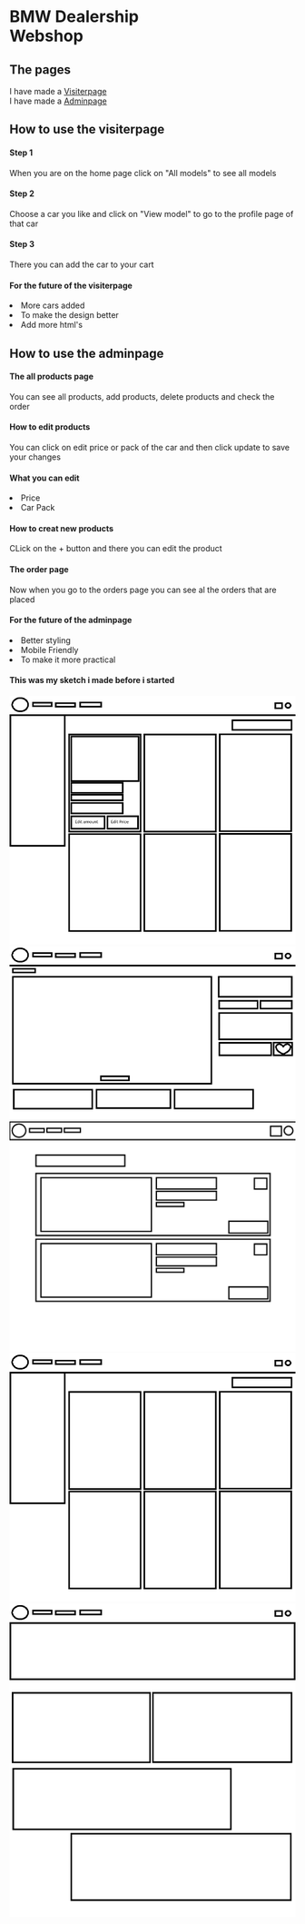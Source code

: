 <h1>BMW Dealership</br>
Webshop</h1>

<h2>The pages</h2>
<p>I have made a <a href="https://mateusz06.github.io/MSportDealership/">Visiterpage</a></br>
I have made a <a href="https://mateusz06.github.io/MSportDealership/admin.html">Adminpage</a></p>

<h2>How to use the visiterpage</h2>
<h4>Step 1</h4>
<p>When you are on the home page click on "All models" to see all models</p>

<h4>Step 2</h4>
<p>Choose a car you like and click on "View model" to go to the profile page of that car</p> 

<h4>Step 3</h4>
<p>There you can add the car to your cart</p>

<h4>For the future of the visiterpage</h4>

<li>More cars added</li>
<li>To make the design better</li>
<li>Add more html's</li>

<h2>How to use the adminpage</h2>
<h4>The all products page</h4>
<p>You can see all products, add products, delete products and check the order</p>

<h4>How to edit products</h4>
<p>You can click on edit price or pack of the car and then click update to save your changes</p>

<h4>What you can edit</h4>
<li>Price</li>
<li>Car Pack</li>

<h4>How to creat new products</h4>
<p>CLick on the + button and there you can edit the product</p>

<h4>The order page</h4>
<p>Now when you go to the orders page you can see al the orders that are placed</p>
<h4>For the future of the adminpage</h4>

<li>Better styling</li>
<li>Mobile Friendly</li>
<li>To make it more practical</li>

<h4>This was my sketch i made before i started </h4>
<img src="ideeen/bmwadminpage.png" alt="">
<img src="ideeen/bmwautopage.png" alt="">
<img src="ideeen/bmwcart.png" alt="">
<img src="ideeen/bmwdirectbeschikbaar.png" alt="">
<img src="ideeen/bmwmainpage.png" alt="">
